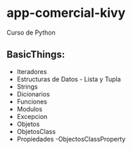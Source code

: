 # app-comercial-kivy
Curso de Python
## BasicThings:
  - Iteradores
  - Estructuras de Datos - Lista y Tupla
  - Strings
  - Dicionarios
  - Funciones
  - Modulos
  - Excepcion
  - Objetos
  - ObjetosClass
  - Propiedades
  -ObjectosClassProperty

